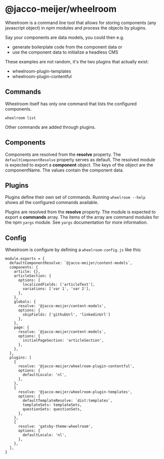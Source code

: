 # @jacco-meijer/wheelroom

Wheelroom is a command line tool that allows for storing components (any
javascript object) in npm modules and process the objects by plugins.

Say your components are data models, you could then e.g.

- generate boilerplate code from the component data or
- use the component data to initialize a headless CMS

These examples are not random, it's the two plugins that actually exist:

- wheelroom-plugin-templates
- wheelroom-plugin-contentful

## Commands

Wheelroom itself has only one command that lists the configured components.

```
wheelroom list
```

Other commands are added through plugins.

## Components

Components are resolved from the **resolve** property. The
`defaultComponentResolve` property serves as default. The resolved module is
expected to export a **component** object. The keys of the object are the
componentName. The values contain the component data.

## Plugins

Plugins define their own set of commands. Running `wheelroom --help` shows all
the configured commands available.

Plugins are resolved from the **resolve** property. The module is expected to
export a **commands** array. The items of the array are command modules for the
npm `yargs` module. See `yargs` documentation for more information.

## Config

Wheelroom is configure by defining a `wheelroom-config.js` like this:

```
module.exports = {
  defaultComponentResolve: `@jacco-meijer/content-models`,
  components: {
    article: {},
    articleSection: {
      options: {
        localizedFields: ['articleText'],
        variations: ['var 1', 'var 2'],
      },
    },
    globals: {
      resolve: '@jacco-meijer/content-models',
      options: {
        skipFields: ['githubUrl', 'linkedinUrl']
      },
    },
    page: {
      resolve: `@jacco-meijer/content-models`,
      options: {
        initialPageSection: 'articleSection',
      },
    },
  },
  plugins: [
    {
      resolve: '@jacco-meijer/wheelroom-plugin-contentful',
      options: {
        defaultLocale: 'nl',
      },
    },
    {
      resolve: '@jacco-meijer/wheelroom-plugin-templates',
      options: {
        defaultTemplateResolve: `dist:templates`,
        templateSets: templateSets,
        questionSets: questionSets,
      },
    },
    {
      resolve: 'gatsby-theme-wheelroom',
      options: {
        defaultLocale: 'nl',
      },
    },
  ],
}

```
